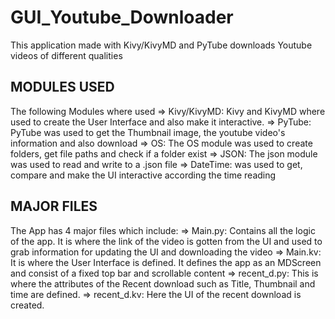 # GUI_Youtube_Downloader
This application made with Kivy/KivyMD and PyTube downloads Youtube videos of different qualities

## MODULES USED 
The following Modules where used 
=> Kivy/KivyMD: Kivy and KivyMD where used to create the User Interface and also make it interactive. 
=> PyTube: PyTube was used to get the Thumbnail image, the youtube video's information and also download
=> OS: The OS module was used to create folders, get file paths and check if a folder exist
=> JSON: The json module was used to read and write to a .json file 
=> DateTime: was used to get, compare and make the UI interactive according the time reading

## MAJOR FILES
The App has 4 major files which include:
=> Main.py: Contains all the logic of the app. It is where the link of the video is gotten from the UI and used to grab information for updating the UI and downloading the video
=> Main.kv: It is where the User Interface is defined. It defines the app as an MDScreen and consist of a fixed top bar and scrollable content
=> recent_d.py: This is where the attributes of the Recent download such as Title, Thumbnail and time are defined. 
=> recent_d.kv: Here the UI of the recent download is created.
